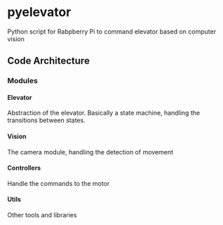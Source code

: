 # pyelevator
Python script for Rabpberry Pi to command elevator based on computer vision


## Code Architecture

### Modules
#### Elevator
Abstraction of the elevator. Basically a state machine, handling the transitions between states.
#### Vision
The camera module, handling the detection of movement
#### Controllers
Handle the commands to the motor
#### Utils
Other tools and libraries